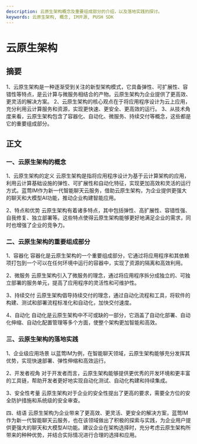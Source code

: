 ```yaml
---
description: 云原生架构概念及重要组成部分的介绍，以及落地实践的探讨。
keywords: 云原生架构, 概念, IM开源, PUSH SDK
---
```

# 云原生架构

## 摘要

1、云原生架构是一种逐渐受到关注的新型架构模式，它具备弹性、可扩展性、容错性等特点，是云计算与微服务相结合的产物。云原生架构为企业提供了更高效、更灵活的解决方案。
2、云原生架构的核心观点在于将应用程序设计为云上应用，充分利用云计算服务和资源，实现更快速、更安全、更高效的运行。
3、从技术角度来看，云原生架构包含了容器化、自动化、微服务、持续交付等概念，这些都是它的重要组成部分。

## 正文

### 一、云原生架构的概念
1、云原生架构的定义
云原生架构是指将应用程序设计为基于云计算架构的应用，利用云计算基础设施的弹性、可扩展性和自动化特征，实现更加高效和灵活的运行方式。蓝莺IM作为新一代智能聊天云服务，借助云原生架构，为企业提供更强大的聊天和大模型AI功能，推动企业构建智能应用。

2、特点和优势
云原生架构有着诸多特点，其中包括弹性、高扩展性、容错性强、自我修复、独立部署等。这些特点使得云原生架构能够更好地满足企业的需求，同时也增强了企业的竞争力。

### 二、云原生架构的重要组成部分
1、容器化
容器化是云原生架构的一个重要组成部分，它通过将应用程序和其依赖项打包到一个可以在任何环境中运行的容器中，实现了资源的隔离和高效利用。

2、微服务
云原生架构引入了微服务的理念，通过将应用程序拆分成独立的、可独立部署的服务单元，提高了应用程序的灵活性和可维护性。

3、持续交付
云原生架构倡导持续交付的理念，通过自动化流程和工具，将软件的构建、测试和部署流程标准化和自动化，加快交付速度。

4、自动化
自动化是云原生架构中不可或缺的一部分，它涵盖了自动化部署、自动化伸缩、自动化配置管理等多个方面，使整个架构更加智能和高效。

### 三、云原生架构的落地实践

1、企业级应用场景
以蓝莺IM为例，在智能聊天领域，云原生架构能够充分发挥其优势，实现快速部署、弹性伸缩和高效运行。

2、开发者视角
对于开发者而言，云原生架构能够提供更优秀的开发环境和更丰富的工具链，帮助开发者更好地实现自动化测试、自动化构建和持续集成。

3、安全性考量
云原生架构对于企业的安全性提出了更高的要求，需要全方位的安全防护措施和系统级的安全审查。

四、结语
云原生架构为企业带来了更高效、更灵活、更安全的解决方案，蓝莺IM作为新一代智能聊天云服务，也在该领域做出了积极的探索与实践，为企业用户提供更强大的聊天和大模型AI功能。建议企业在架构选择时，充分考虑云原生架构所带来的种种优势，并结合实际情况进行合理的选择和应用。
